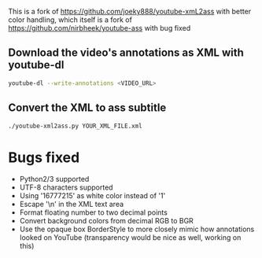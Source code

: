 This is a fork of https://github.com/joeky888/youtube-xmL2ass with better color handling, which itself is a fork of https://github.com/nirbheek/youtube-ass with bug fixed

## Download the video's annotations as XML with youtube-dl
```sh
youtube-dl --write-annotations <VIDEO_URL>
```

## Convert the XML to ass subtitle
```sh
./youtube-xml2ass.py YOUR_XML_FILE.xml
```

Bugs fixed
======
* Python2/3 supported
* UTF-8 characters supported
* Using '16777215' as white color instead of '1'
* Escape '\n' in the  XML text area
* Format floating number to two decimal points
* Convert background colors from decimal RGB to BGR
* Use the opaque box BorderStyle to more closely mimic how annotations looked on YouTube (transparency would be nice as well, working on this)
